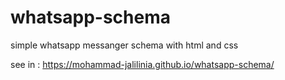 # whatsapp-schema
simple whatsapp messanger schema with html and css 

see in : https://mohammad-jalilinia.github.io/whatsapp-schema/
